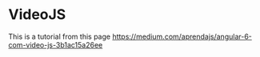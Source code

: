 # VideoJS

This is a tutorial from this page https://medium.com/aprendajs/angular-6-com-video-js-3b1ac15a26ee

